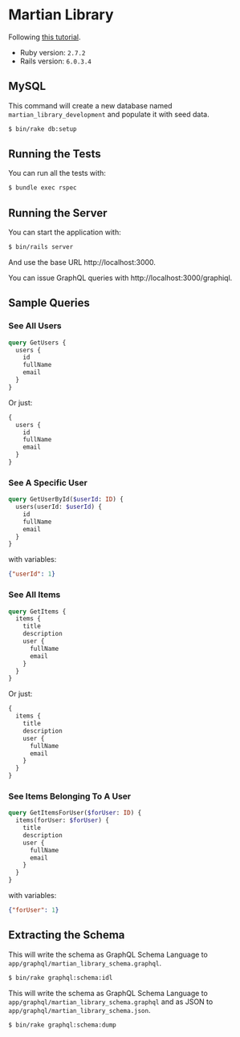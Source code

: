# Martian Library

Following [this tutorial](https://evilmartians.com/chronicles/graphql-on-rails-1-from-zero-to-the-first-query).

* Ruby version: `2.7.2`
* Rails version: `6.0.3.4`

## MySQL

This command will create a new database named
`martian_library_development` and populate it with seed data.

```bash
$ bin/rake db:setup
```

## Running the Tests

You can run all the tests with:

```bash
$ bundle exec rspec
```

## Running the Server

You can start the application with:

```bash
$ bin/rails server
```

And use the base URL http://localhost:3000.

You can issue GraphQL queries with http://localhost:3000/graphiql.

## Sample Queries

### See All Users

```graphql
query GetUsers {
  users {
    id
    fullName
    email
  }
}
```

Or just:

```graphql
{
  users {
    id
    fullName
    email
  }
}
```

### See A Specific User

```graphql
query GetUserById($userId: ID) {
  users(userId: $userId) {
    id
    fullName
    email
  }
}
```

with variables:

```json
{"userId": 1}
```

### See All Items

```graphql
query GetItems {
  items {
    title
    description
    user {
      fullName
      email
    }
  }
}
```

Or just:

```graphql
{
  items {
    title
    description
    user {
      fullName
      email
    }
  }
}
```

### See Items Belonging To A User

```graphql
query GetItemsForUser($forUser: ID) {
  items(forUser: $forUser) {
    title
    description
    user {
      fullName
      email
    }
  }
}
```

with variables:

```json
{"forUser": 1}
```

## Extracting the Schema

This will write the schema as
GraphQL Schema Language to `app/graphql/martian_library_schema.graphql`.

```bash
$ bin/rake graphql:schema:idl
```

This will write the schema as
GraphQL Schema Language to `app/graphql/martian_library_schema.graphql`
and as
JSON to `app/graphql/martian_library_schema.json`.

```bash
$ bin/rake graphql:schema:dump
```
